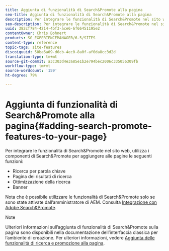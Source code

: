 ```yaml
---
title: Aggiunta di funzionalità di Search&Promote alla pagina
seo-title: Aggiunta di funzionalità di Search&Promote alla pagina
description: Per integrare le funzionalità di Search&Promote nel sito web, utilizza i componenti di Search&Promote per aggiungere alla pagina la funzione di ricerca per parole chiave, una pagina per i risultati della ricerca, funzioni di ricerca ottimizzata e funzioni per banner
seo-description: Per integrare le funzionalità di Search&Promote nel sito web, utilizza i componenti di Search&Promote per aggiungere alla pagina la funzione di ricerca per parole chiave, una pagina per i risultati della ricerca, funzioni di ricerca ottimizzata e funzioni per banner
uuid: 382cf784-4214-4bf3-ace6-6f66451195e2
contentOwner: Chris Bohnert
products: SG_EXPERIENCEMANAGER/6.5/SITES
content-type: reference
topic-tags: site-features
discoiquuid: 50ba6a09-d6cb-4ec0-8a0f-af0da8cc3d2d
translation-type: tm+mt
source-git-commit: a3c303d4e3a85e1b2e794bec2006c335056309fb
workflow-type: tm+mt
source-wordcount: '159'
ht-degree: 79%

---
```



# Aggiunta di funzionalità di Search&amp;Promote alla pagina{#adding-search-promote-features-to-your-page}

Per integrare le funzionalità di Search&amp;Promote nel sito web, utilizza i componenti di Search&amp;Promote per aggiungere alle pagine le seguenti funzioni:

* Ricerca per parola chiave
* Pagina dei risultati di ricerca
* Ottimizzazione della ricerca
* Banner

Nota che è possibile utilizzare le funzionalità di Search&amp;Promote solo se sono state attivate dall’amministratore di AEM. Consulta [Integrazione con Adobe Search&amp;Promote](/help/sites-administering/search-and-promote.md).

>[!NOTE]
>
>Ulteriori informazioni sull’aggiunta di funzionalità di Search&amp;Promote sulla pagina sono disponibili nella documentazione dell’interfaccia classica per l’ambiente di creazione. Per ulteriori informazioni, vedere [Aggiunta delle funzionalità di ricerca e promozione alla pagina](/help/sites-classic-ui-authoring/classic-feature-search-promote.md).

